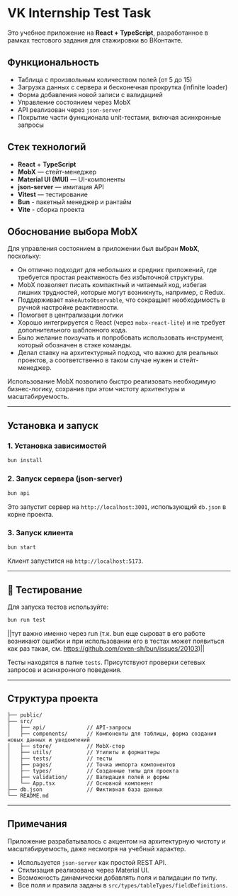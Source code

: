 # VK Internship Test Task

Это учебное приложение на **React + TypeScript**, разработанное в рамках тестового задания для стажировки во ВКонтакте.

## Функциональность

- Таблица с произвольным количеством полей (от 5 до 15)
- Загрузка данных с сервера и бесконечная прокрутка (infinite loader)
- Форма добавления новой записи с валидацией
- Управление состоянием через MobX
- API реализован через `json-server`
- Покрытие части функционала unit-тестами, включая асинхронные запросы

## Стек технологий

- **React** + **TypeScript**
- **MobX** — стейт-менеджер
- **Material UI (MUI)** — UI-компоненты
- **json-server** — имитация API
- **Vitest** — тестирование
- **Bun** - пакетный менеджер и рантайм
- **Vite** - сборка проекта

## Обоснование выбора MobX

Для управления состоянием в приложении был выбран **MobX**, поскольку:

- Он отлично подходит для небольших и средних приложений, где требуется простая реактивность без избыточной структуры.
- MobX позволяет писать компактный и читаемый код, избегая лишних трудностей, которые могут возникнуть, например, с Redux.
- Поддерживает `makeAutoObservable`, что сокращает необходимость в ручной настройке реактивности.
- Помогает в централизации логики
- Хорошо интегрируется с React (через `mobx-react-lite`) и не требует дополнительного шаблонного кода.
- Было желание поизучать и попробовать использовать инструмент, который обозначен в стэке команды.
- Делал ставку на архитектурный подход, что важно для реальных проектов, а соответственно в таком случае нужен и стейт-менеджер.

Использование MobX позволило быстро реализовать необходимую бизнес-логику, сохранив при этом чистоту архитектуры и масштабируемость.

---

## Установка и запуск

### 1. Установка зависимостей

```bash
bun install
```

### 2. Запуск сервера (json-server)

```bash
bun api
```

Это запустит сервер на `http://localhost:3001`, использующий `db.json` в корне проекта.

### 3. Запуск клиента

```bash
bun start
```

Клиент запустится на `http://localhost:5173`.

---

## 🧪 Тестирование

Для запуска тестов используйте:

```bash
bun run test
```

||тут важно именно через run (т.к. bun еще сыроват в его работе возникают ошибки и при использовании его в тестах может появиться как раз такая, см. https://github.com/oven-sh/bun/issues/20103)||

Тесты находятся в папке `tests`. Присутствуют проверки сетевых запросов и асинхронного поведения.

---

## Структура проекта

```
├── public/
├── src/
│   ├── api/             // API-запросы
│   ├── components/      // Компоненты для таблицы, форма создания новых данных и уведомлений
│   ├── store/           // MobX-стор
│   ├── utils/           // Утилиты и форматтеры
│   ├── tests/           // тесты
│   ├── pages/           // Точка импорта компонентов
│   ├── types/           // Созданные типы для проекта
│   ├── validation/      // Валидация полей и формы
│   └── App.tsx          // Основной компонент
├── db.json              // Фиктивная база данных
└── README.md
```

---

## Примечания

Приложение разрабатывалось с акцентом на архитектурную чистоту и масштабируемость, даже несмотря на учебный характер.

- Используется `json-server` как простой REST API.
- Стилизация реализована через Material UI.
- Возможность динамически добавлять поля и валидации по типу.
- Все поля и правила заданы в `src/types/tableTypes/fieldDefinitions`.
